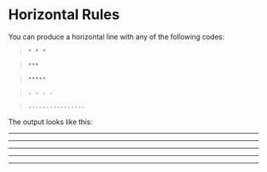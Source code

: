 # Horizontal Rules

You can produce a horizontal line with any of the following codes:

>`* * *`

>`***`

>`*****`

>`- - - -`

>`----------------`

The output looks like this:

* * *

***

*****

- - - -

------------------

